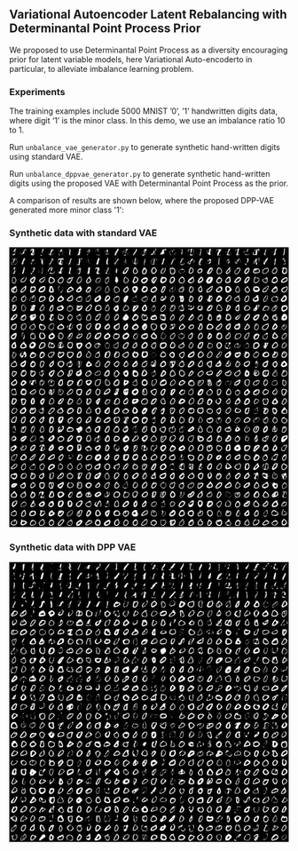 ## Variational Autoencoder Latent Rebalancing with Determinantal Point Process Prior

We proposed to use Determinantal Point Process as a diversity encouraging prior for latent variable models, here Variational Auto-encoderto in particular, to alleviate imbalance learning problem.

### Experiments ###

The training examples include 5000 MNIST ’0’, ’1’ handwritten digits data, where digit ‘1’ is the minor class. In this demo, we use an imbalance ratio 10 to 1.

Run `unbalance_vae_generator.py` to generate synthetic hand-written digits using standard VAE.

Run `unbalance_dppvae_generator.py` to generate synthetic hand-written digits using the proposed VAE with Determinantal Point Process as the prior.

A comparison of results are shown below, where the proposed DPP-VAE generated more minor class '1':

### Synthetic data with standard VAE ###
![Standard VAE](https://github.com/tianc01/dpp-vae/blob/master/results/random01_epoch500_10to1/ordered_all_images.jpg)

### Synthetic data with DPP VAE ###
![DPP VAE](https://github.com/tianc01/dpp-vae/blob/master/results/random01_dpp_epoch500_10to1/ordered_all_images.jpg)
